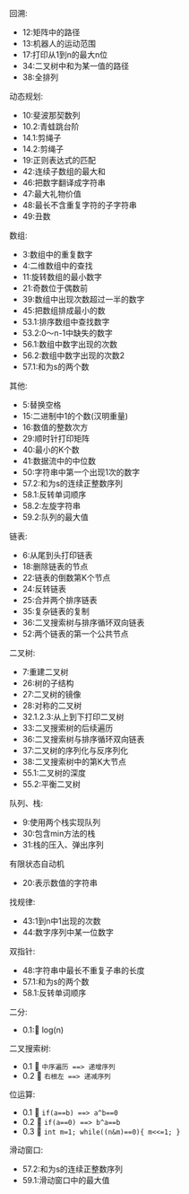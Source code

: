 回溯:
- 12:矩阵中的路径
- 13:机器人的运动范围
- 17:打印从1到n的最大n位
- 34:二叉树中和为某一值的路径
- 38:全排列

动态规划:
- 10:斐波那契数列
- 10.2:青蛙跳台阶
- 14.1:剪绳子
- 14.2:剪绳子
- 19:正则表达式的匹配
- 42:连续子数组的最大和
- 46:把数字翻译成字符串
- 47:最大礼物价值
- 48:最长不含重复字符的子字符串
- 49:丑数

数组:
- 3:数组中的重复数字
- 4:二维数组中的查找
- 11:旋转数组的最小数字
- 21:奇数位于偶数前
- 39:数组中出现次数超过一半的数字
- 45:把数组排成最小的数
- 53.1:排序数组中查找数字
- 53.2:0～n-1中缺失的数字
- 56.1:数组中数字出现的次数
- 56.2:数组中数字出现的次数2
- 57.1:和为s的两个数

其他:
- 5:替换空格
- 15:二进制中1的个数(汉明重量)
- 16:数值的整数次方
- 29:顺时针打印矩阵
- 40:最小的K个数
- 41:数据流中的中位数
- 50:字符串中第一个出现1次的数字
- 57.2:和为s的连续正整数序列
- 58.1:反转单词顺序
- 58.2:左旋字符串
- 59.2:队列的最大值

链表:
- 6:从尾到头打印链表
- 18:删除链表的节点
- 22:链表的倒数第K个节点
- 24:反转链表
- 25:合并两个排序链表
- 35:复杂链表的复制
- 36:二叉搜索树与排序循环双向链表
- 52:两个链表的第一个公共节点

二叉树:
- 7:重建二叉树
- 26:树的子结构
- 27:二叉树的镜像
- 28:对称的二叉树
- 32.1.2.3:从上到下打印二叉树
- 33:二叉搜索树的后续遍历
- 36:二叉搜索树与排序循环双向链表
- 37:二叉树的序列化与反序列化
- 38:二叉搜索树中的第K大节点
- 55.1:二叉树的深度
- 55.2:平衡二叉树

队列、栈:
- 9:使用两个栈实现队列
- 30:包含min方法的栈
- 31:栈的压入、弹出序列

有限状态自动机
- 20:表示数值的字符串

找规律:
- 43:1到n中1出现的次数
- 44:数字序列中某一位数字

双指针:
- 48:字符串中最长不重复子串的长度
- 57.1:和为s的两个数
- 58.1:反转单词顺序

二分:
- 0.1:🔗 log(n)

二叉搜索树:
- 0.1 🔗 `中序遍历 ==> 递增序列`
- 0.2 🔗 `右根左 ==> 递减序列`

位运算:
- 0.1 🔗 `if(a==b) ==> a^b==0`
- 0.2 🔗 `if(a==0) ==> b^a==b`
- 0.3 🔗 `int m=1; while((n&m)==0){ m<<=1; }`

滑动窗口:
- 57.2:和为s的连续正整数序列
- 59.1:滑动窗口中的最大值
